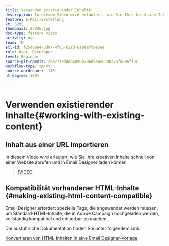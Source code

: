 ```yaml
---
title: Verwenden existierender Inhalte
description: In diesem Video wird erläutert, wie Sie Ihre kreativen Inhalte schnell von einer Website abrufen und in Email Designer laden können.
feature: E-Mail-Erstellung
kt: 6295
thumbnail: 25926.jpg
doc-type: feature video
activity: use
team: TM
exl-id: f25dd9a4-5d97-4f95-b21d-6a9eafc9e5ae
role: User, Developer
level: Beginner
source-git-commit: 2be2719ddd84490b796d9abc6300376fa896ff0c
workflow-type: tm+mt
source-wordcount: '113'
ht-degree: 100%

---
```


# Verwenden existierender Inhalte{#working-with-existing-content}

## Inhalt aus einer URL importieren

In diesem Video wird erläutert, wie Sie Ihre kreativen Inhalte schnell von einer Website abrufen und in Email Designer laden können.

>[!VIDEO](https://video.tv.adobe.com/v/25926?quality=12)

## Kompatibilität vorhandener HTML-Inhalte {#making-existing-html-content-compatible}

Email Designer erfordert spezielle Tags, die angewendet werden müssen, um Standard-HTML-Inhalte, die in Adobe Campaign hochgeladen werden, vollständig kompatibel und editierbar zu machen.

Die ausführliche Dokumentation finden Sie unter folgendem Link:

[Konvertieren von HTML-Inhalten in eine Email Designer-Vorlage](https://docs.adobe.com/content/help/de-DE/campaign-standard/using/designing-content/building-email-content/using-existing-content.html#converting-an-html-content)

